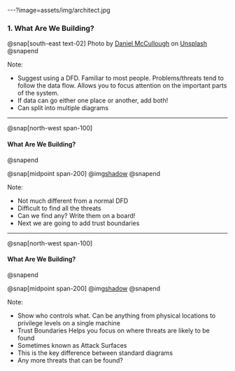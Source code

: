 ---?image=assets/img/architect.jpg
### 1. What Are We Building?

@snap[south-east text-02]
Photo by [Daniel McCullough](https://unsplash.com/@d_mccullough?utm_source=unsplash&utm_medium=referral&utm_content=creditCopyText) on [Unsplash](https://unsplash.com/search/photos/architect?utm_source=unsplash&utm_medium=referral&utm_content=creditCopyText)
@snapend

Note:
- Suggest using a DFD. Familiar to most people. Problems/threats tend to follow the data flow. Allows you to focus attention on the important parts of the system.
- If data can go either one place or another, add both!
- Can split into multiple diagrams

---
@snap[north-west span-100]
#### What Are We Building?
@snapend

@snap[midpoint span-200]
@img[shadow](assets/img/acme-dfd-no-trust.PNG)
@snapend

Note:
- Not much different from a normal DFD
- Difficult to find all the threats
- Can we find any? Write them on a board!
- Next we are going to add trust boundaries

---
@snap[north-west span-100]
#### What Are We Building?
@snapend

@snap[midpoint span-200]
@img[shadow](assets/img/acme-dfd-trust.PNG)
@snapend

Note:
- Show who controls what. Can be anything from physical locations to privilege levels on a single machine
- Trust Boundaries Helps you focus on where threats are likely to be found
- Sometimes known as Attack Surfaces
- This is the key difference between standard diagrams
- Any more threats that can be found?